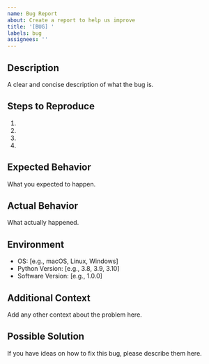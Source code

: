 ```yaml
---
name: Bug Report
about: Create a report to help us improve
title: '[BUG] '
labels: bug
assignees: ''
---
```


## Description
A clear and concise description of what the bug is.

## Steps to Reproduce
1. 
2. 
3. 
4. 

## Expected Behavior
What you expected to happen.

## Actual Behavior
What actually happened.

## Environment
- OS: [e.g., macOS, Linux, Windows]
- Python Version: [e.g., 3.8, 3.9, 3.10]
- Software Version: [e.g., 1.0.0]

## Additional Context
Add any other context about the problem here.

## Possible Solution
If you have ideas on how to fix this bug, please describe them here.

